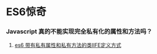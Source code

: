 # ES6惊奇

### Javascript 真的不能实现完全私有化的属性和方法吗？
1. [es6 带有私有属性和私有方法的类IIFE定义方式](https://github.com/chaingree/es6-surprise/blob/9a557dbfe94c78b15369313c0a5ce8b6edf11d1c/src/private-class.html)
